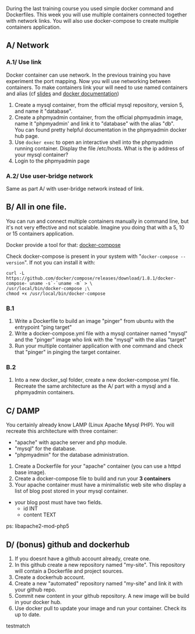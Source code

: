 
During the last training course you used simple docker command and Dockerfiles. This week you will use multiple containers connected together with network links. You will also use docker-compose to create multiple containers application.

## A/ Network
### A.1/ Use link
Docker container can use network. In the previous training you have experiment the port mapping. Now you will use networking between containers.
To make containers link your will need to use named containers and alias (cf [slides](http://edu.delestra.com/docker-slides/#/9) and [docker documentation](https://docs.docker.com/network/links/))

1. Create a mysql container, from the official mysql repository, version 5, and name it "database".
2. Create a phpmyadmin container, from the official phpmyadmin image, name it "phpmyadmin' and link it to "database" with the alias "db".   
   You can found pretty helpful documentation in the phpmyadmin docker hub page.   
3. Use `docker exec` to open an interactive shell into the phpmyadmin running container. Display the file /etc/hosts. What is the ip address of your mysql container?
4. Login to the phpmyadmin page   

### A.2/ Use user-bridge network
Same as part A/ with user-bridge network instead of link.

## B/ All in one file.
You can run and connect multiple containers manually in command line, but it's not very effective and not scalable. Imagine you doing that with a 5, 10 or 15 containers application.   

Docker provide a tool for that: [docker-compose](https://docs.docker.com/compose/)   

Check docker-compose is present in your system with "`docker-compose --version`". If not you can install it with:   
```
curl -L https://github.com/docker/compose/releases/download/1.8.1/docker-compose-`uname -s`-`uname -m` > \
/usr/local/bin/docker-compose ;\
chmod +x /usr/local/bin/docker-compose
```

### B.1
1. Write a Dockerfile to build an image "pinger" from ubuntu with the entrypoint "ping target"
2. Write a docker-compose.yml file with a mysql container named "mysql" and the "pinger" image who link with the "mysql" with the alias "target"
3. Run your multiple container application with one command and check that "pinger" in pinging the target container.

### B.2
1. Into a new docker\_sql folder, create a new docker-compose.yml file. Recreate the same architecture as the A/ part with a mysql and a phpmyadmin containers.   

## C/ DAMP
You certainly already know LAMP (Linux Apache Mysql PHP). You will recreate this architecture with three container:   
  - "apache" with apache server and php module.   
  - "mysql" for the database.   
  - "phpmyadmin" for the database administration.   

1. Create a Dockerfile for your "apache" container (you can use a httpd base image).
2. Create a docker-compose file to build and run your **3 containers**
3. Your apache container must have a minimalistic web site who display a list of blog post stored in your mysql container.
  - your blog post must have two fields.
    - id INT
    - content TEXT

ps: libapache2-mod-php5

## D/ (bonus) github and dockerhub

1. If you doesnt have a github account already, create one.
2. In this github create a new repository named "my-site". This repository will contain a Dockerfile and project sources.
3. Create a dockerhub account.
4. Create a new "automated" repository named "my-site" and link it with your github repo.
5. Commit new content in your github repository. A new image will be build in your docker hub.
6. Use docker pull to update your image and run your container. Check its up to date.

testmatch

